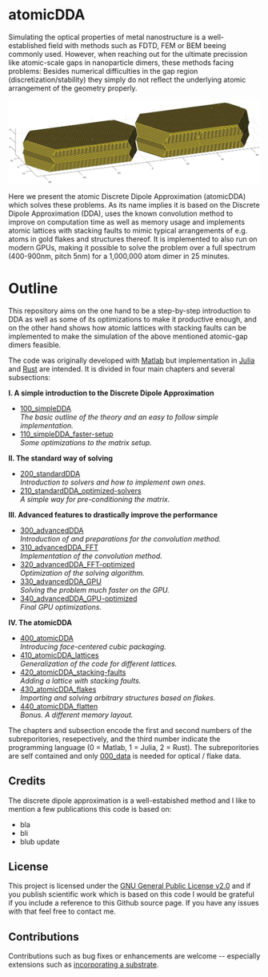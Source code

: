 # atomicDDA

Simulating the optical properties of metal nanostructure is a well-established field with methods such as FDTD, FEM or BEM beeing commonly used. However, when reaching out for the ultimate precission like atomic-scale gaps in nanoparticle dimers, these methods facing problems: Besides numerical difficulties in the gap region (discretization/stability) they simply do not reflect the underlying atomic arrangement of the geometry properly.

![A gold dimer ready to be simulated](/003_media/regrown-dimer_1-000-000-atoms.jpg "A gold dimer ready to be simulated")

Here we present the atomic Discrete Dipole Approximation (atomicDDA) which solves these problems. As its name implies it is based on the Discrete Dipole Approximation (DDA), uses the known convolution method to improve on computation time as well as memory usage and implements atomic lattices with stacking faults to mimic typical arrangements of e.g. atoms in gold flakes and structures thereof. It is implemented to also run on modern GPUs, making it possible to solve the problem over a full spectrum (400-900nm, pitch 5nm) for a 1,000,000 atom dimer in 25 minutes.

# Outline

This repository aims on the one hand to be a step-by-step introduction to DDA as well as some of its optimizations to make it productive enough, and on the other hand shows how atomic lattices with stacking faults can be implemented to make the simulation of the above mentioned atomic-gap dimers feasible.

The code was originally developed with [Matlab](https://www.mathworks.com/products/matlab.html "Link to Matlab product page from MathWorks") but implementation in [Julia](https://julialang.org/ "Link to the Julia programming language homepage") and [Rust](https://www.rust-lang.org/ "Linkt to the Rust programming language homepage") are intended. It is divided in four main chapters and several subsections:

__I. A simple introduction to the Discrete Dipole Approximation__
  * [100_simpleDDA](100_simpleDDA/)  
    _The basic outline of the theory and an easy to follow simple implementation._
  * [110_simpleDDA_faster-setup]()  
    _Some optimizations to the matrix setup._
    
__II. The standard way of solving__
  * [200_standardDDA]()    
    _Introduction to solvers and how to implement own ones._
  * [210_standardDDA_optimized-solvers]()    
    _A simple way for pre-conditioning the matrix._

__III. Advanced features to drastically improve the performance__
  * [300_advancedDDA]()  
    _Introduction of and preparations for the convolution method._    
  * [310_advancedDDA_FFT]()  
    _Implementation of the convolution method._
  * [320_advancedDDA_FFT-optimized]()  
    _Optimization of the solving algorithm._
  * [330_advancedDDA_GPU]()  
    _Solving the problem much faster on the GPU._
  * [340_advancedDDA_GPU-optimized]()  
    _Final GPU optimizations._

__IV. The atomicDDA__
  * [400_atomicDDA]()  
    _Introducing face-centered cubic packaging._    
  * [410_atomicDDA_lattices]()  
    _Generalization of the code for different lattices._
  * [420_atomicDDA_stacking-faults]()  
    _Adding a lattice with stacking faults._
  * [430_atomicDDA_flakes]()  
    _Importing and solving arbitrary structures based on flakes._
  * [440_atomicDDA_flatten]()  
    _Bonus. A different memory layout._

The chapters and subsection encode the first and second numbers of the subreporitories, resepectively, and the third number indicate the programming language (0 = Matlab, 1 = Julia, 2 = Rust). The subreporitories are self contained and only [000_data]() is needed for optical / flake data.


## Credits
The discrete dipole approximation is a well-estabished method and I like to mention a few publications this code is based on:
* bla
* bli
* blub update


## License
This project is licensed under the [GNU General Public License v2.0](LICENSE "Link to the GPL") and if you publish scientific work which is based on this code I would be grateful if you include a reference to this Github source page. If you have any issues with that feel free to contact me.


## Contributions
Contributions such as bug fixes or enhancements are welcome -- especially extensions such as [incorporating a substrate]().
